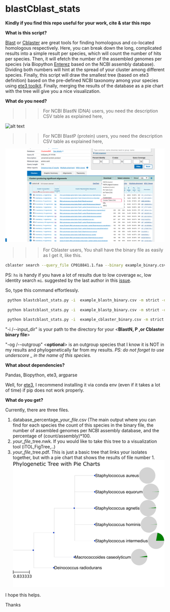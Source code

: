 # blastCblast_stats
**Kindly if you find this repo useful for your work, cite & star this repo**

**What is this script?**

[Blast](https://blast.ncbi.nlm.nih.gov/Blast.cgi) or [Cblaster](https://github.com/gamcil/cblaster) are great tools for finding homologous and co-located homologous respectively. 
Here, you can break down the long, complicated results  into a simple result per species, which will count the number of hits per species.
Then, it will efetch the number of the assembled genomes per species (via Biopython [Enterez](https://biopython.org/docs/1.75/api/Bio.Entrez.html) based on the NCBI assembly database). Dividing both numbers will hint at the spread of your cluster among different species.
Finally, this script will draw the smallest tree (based on ete3 definition) based on the pre-defined NCBI taxonomy among your species using [ete3 toolkit](http://etetoolkit.org/docs/latest/tutorial/index.html). Finally, merging the results of the database as a pie chart with the tree will give you a nice visualization.

**What do you need?**
>>>For NCBI BlastN (DNA) users, you need the description CSV table as explained here,

![alt text](https://github.com/AhmedElsherbini/blastCblast_stats/blob/main/Ncbi_blast.png)

>>>For NCBI BlastP (protein) users, you need the description CSV table as explained here,

![alt text](https://github.com/AhmedElsherbini/blastCblast_stats/blob/main/blastp_update.png)


>>>For Cblaster users,
You shall have the binary file as easily as I get it, like this.

```bash
cblaster search --query_file CP018841.1.faa --binary example_binary.csv -bde "," -bhh -bdc 6 -mi 50 -mc 50 -hs 3000
```
PS: <code>hs</code> is handy if you have a lot of results due to low coverage <code>mc</code>, low identity search <code>mi</code>. suggested by the last author in this [issue](https://github.com/gamcil/cblaster/issues/96).

So, type this command effortlessly.

```bash
 python blastcblast_stats.py -i  example_blastn_binary.csv -m strict -og deinococcus_radiodurans
```
```bash
 python blastcblast_stats.py -i  example_blastp_binary.csv -m strict -og deinococcus_radiodurans
```

```bash
 python blastcblast_stats.py -i  example_cblaster_binary.csv -m strict -og deinococcus_radiodurans
```
"-i /--input_dir"  is your path to the directory for your <**BlastN, P ,or Cblaster binary file**>  

"-og /--outgroup" <**optional**> is an outgroup species that I know it is NOT in my results and phylogenetically far from my results. 
*PS: do not forget to use underscore _ in the name of this species.* 

 **What about dependencies?**

Pandas, Biopython, ete3, argparse

Well, for [ete3](http://etetoolkit.org/download/), I recommend installing it via conda env (even if it takes a lot of time) if pip does not work properly.


**What do you get?**

Currently, there are three files.

1. database_percentage_*your_file*.csv (The main output where you can find for each species the count of this species in the binary file, the number of assembled genomes per NCBI assembly database, and the percentage of (count/assembly)*100. 
2. *your_file*_tree.nwk. If you would like to take this tree to a visualization tool (iTOL,FigTree,..)
3. *your_file*_tree.pdf. This is just a basic tree that links your isolates together, but with a pie chart that shows the results of file number 1.
   ![alt text](https://github.com/AhmedElsherbini/Cblaster_stats/blob/main/example_binary_tree_with_pies-1.png)

I hope this helps.

Thanks
